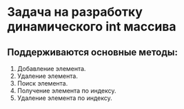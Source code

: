 # Задача на разработку динамического int массива

## Поддерживаются основные методы:
1) Добавление элемента.
2) Удаление элемента.
3) Поиск элемента.
4) Получение элемента по индексу.
5) Удаление элемента по индексу. 
